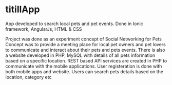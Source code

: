 # titillApp
App developed to search local pets and pet events. Done in Ionic framework, AngularJs, HTML & CSS

Project was done as an experiment concept of Social Networking for Pets
Concept was to provide a meeting place for local pet owners and pet lovers to communicate and interact about their pets and pets events. There is also a website developed in PHP, MySQL with details of all pets information based on a specific location. REST based API services are created in PHP to communicate with the mobile applications. User registeration is done with both mobile apps and website. Users can search pets details based on the location, category etc  
